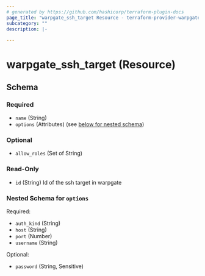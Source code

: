 ```yaml
---
# generated by https://github.com/hashicorp/terraform-plugin-docs
page_title: "warpgate_ssh_target Resource - terraform-provider-warpgate"
subcategory: ""
description: |-
  
---
```


# warpgate_ssh_target (Resource)





<!-- schema generated by tfplugindocs -->
## Schema

### Required

- `name` (String)
- `options` (Attributes) (see [below for nested schema](#nestedatt--options))

### Optional

- `allow_roles` (Set of String)

### Read-Only

- `id` (String) Id of the ssh target in warpgate

<a id="nestedatt--options"></a>
### Nested Schema for `options`

Required:

- `auth_kind` (String)
- `host` (String)
- `port` (Number)
- `username` (String)

Optional:

- `password` (String, Sensitive)


